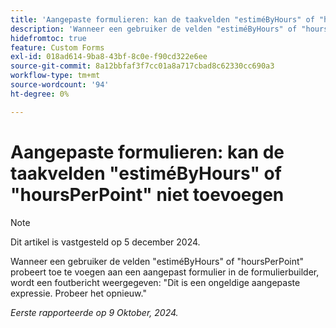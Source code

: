 ```yaml
---
title: 'Aangepaste formulieren: kan de taakvelden "estiméByHours" of "hoursPerPoint" niet toevoegen'
description: 'Wanneer een gebruiker de velden "estiméByHours" of "hoursPerPoint" probeert toe te voegen aan een aangepast formulier in de formulierbuilder, wordt een foutbericht weergegeven: "Dit is een ongeldige aangepaste expressie. Probeer het opnieuw."'
hidefromtoc: true
feature: Custom Forms
exl-id: 018ad614-9ba8-43bf-8c0e-f90cd322e6ee
source-git-commit: 8a12bbfaf3f7cc01a8a717cbad8c62330cc690a3
workflow-type: tm+mt
source-wordcount: '94'
ht-degree: 0%

---
```


# Aangepaste formulieren: kan de taakvelden &quot;estiméByHours&quot; of &quot;hoursPerPoint&quot; niet toevoegen

>[!NOTE]
>
>Dit artikel is vastgesteld op 5 december 2024.

Wanneer een gebruiker de velden &quot;estiméByHours&quot; of &quot;hoursPerPoint&quot; probeert toe te voegen aan een aangepast formulier in de formulierbuilder, wordt een foutbericht weergegeven: &quot;Dit is een ongeldige aangepaste expressie. Probeer het opnieuw.&quot;

_Eerste rapporteerde op 9 Oktober, 2024._
